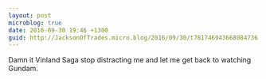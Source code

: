 ```yaml
---
layout: post
microblog: true
date: 2016-09-30 19:46 +1300
guid: http://JacksonOfTrades.micro.blog/2016/09/30/t781746943668084736.html
---
```

Damn it Vinland Saga stop distracting me and let me get back to watching Gundam.
